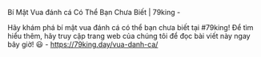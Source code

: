 Bí Mật Vua đánh cá Có Thể Bạn Chưa Biết | 79king - 

Hãy khám phá bí mật vua đánh cá có thể bạn chưa biết tại #79king! Để tìm hiểu thêm, hãy truy cập trang web của chúng tôi để đọc bài viết này ngay bây giờ! 😃 - https://79king.day/vua-danh-ca/
